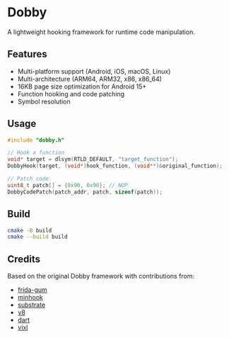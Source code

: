 # Dobby

A lightweight hooking framework for runtime code manipulation.

## Features

- Multi-platform support (Android, iOS, macOS, Linux)
- Multi-architecture (ARM64, ARM32, x86, x86_64)
- 16KB page size optimization for Android 15+
- Function hooking and code patching
- Symbol resolution

## Usage

```cpp
#include "dobby.h"

// Hook a function
void* target = dlsym(RTLD_DEFAULT, "target_function");
DobbyHook(target, (void*)hook_function, (void**)&original_function);

// Patch code
uint8_t patch[] = {0x90, 0x90}; // NOP
DobbyCodePatch(patch_addr, patch, sizeof(patch));
```

## Build

```bash
cmake -B build
cmake --build build
```

## Credits

Based on the original Dobby framework with contributions from:
- [frida-gum](https://github.com/frida/frida-gum)
- [minhook](https://github.com/TsudaKageyu/minhook)
- [substrate](https://github.com/jevinskie/substrate)
- [v8](https://github.com/v8/v8)
- [dart](https://github.com/dart-lang/sdk)
- [vixl](https://git.linaro.org/arm/vixl.git)